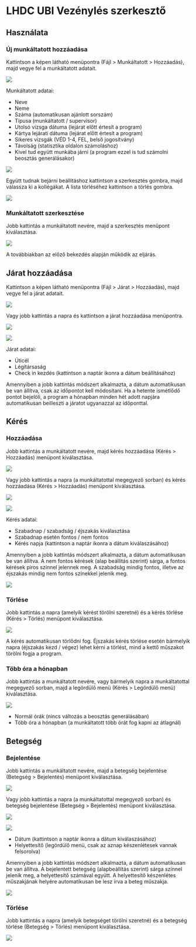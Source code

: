 # LHDC UBI Vezénylés szerkesztő

## Használata

### Új munkáltatott hozzáadása

Kattintson a képen látható menüpontra (Fájl > Munkáltatott > Hozzáadás), majd vegye fel a munkáltatott adatait.

![](https://github.com/hidvegarpi/DEB/blob/main/IMAGES/add%20employee%201.png)

Munkáltatott adatai:
- Neve
- Neme
- Száma (automatikusan ajánlott sorszám)
- Típusa (munkáltatott / supervisor)
- Utolsó vizsga dátuma (lejárat előtt értesít a program)
- Kártya lejárati dátuma (lejárat előtt értesít a program)
- Sikeres vizsgák (VÉD 1-4, FEL, belső jogosítvány)
- Távolság (statisztika oldalon számoláshoz)
- Kivel tud együtt munkába járni (a program ezzel is tud számolni beosztás generálásakor)

![](https://github.com/hidvegarpi/DEB/blob/main/IMAGES/add%20employee%202.png)

Együtt tudnak bejárni beállításhoz kattintson a szerkesztés gombra, majd válassza ki a kollégákat. A lista törléséhez kattintson a törlés gombra.

![](https://github.com/hidvegarpi/DEB/blob/main/IMAGES/add%20employee%203.png)

### Munkáltatott szerkesztése

Jobb kattintás a munkáltatott nevére, majd a szerkesztés menüpont kiválasztása.

![](https://github.com/hidvegarpi/DEB/blob/main/IMAGES/add%20employee%204.png)

A továbbiakban az előző bekezdés alapján működik az eljárás.

## Járat hozzáadása

Kattintson a képen látható menüpontra (Fájl > Járat > Hozzáadás), majd vegye fel a járat adatait.

![](https://github.com/hidvegarpi/DEB/blob/main/IMAGES/add%20flight%201.png)

Vagy jobb kattintás a napra és kattintson a járat hozzáadása menüpontra.

![](https://github.com/hidvegarpi/DEB/blob/main/IMAGES/add%20flight%202.png)

![](https://github.com/hidvegarpi/DEB/blob/main/IMAGES/add%20flight%203.png)

Járat adatai:
- Úticél
- Légitársaság
- Check in kezdés (kattintson a naptár ikonra a dátum beállításához)

Amennyiben a jobb kattintás módszert alkalmazta, a dátum automatikusan be van állítva, csak az időpontot kell módosítani.
Ha a hetente ismétlődő pontot bejelöli, a program a hónapban minden hét adott napjára automatikusan beilleszti a járatot ugyanazzal az időponttal.

## Kérés

### Hozzáadása

Jobb kattintás a munkáltatott nevére, majd kérés hozzáadása (Kérés > Hozzáadás) menüpont kiválasztása.

![](https://github.com/hidvegarpi/DEB/blob/main/IMAGES/add%20request%201.png)

Vagy jobb kattintás a napra (a munkáltatottal megegyező sorban) és kérés hozzáadása (Kérés > Hozzáadás) menüpont kiválasztása.

![](https://github.com/hidvegarpi/DEB/blob/main/IMAGES/add%20request%202.png)

![](https://github.com/hidvegarpi/DEB/blob/main/IMAGES/add%20request%203.png)

Kérés adatai:
- Szabadnap / szabadság / éjszakás kiválasztása
- Szabadnap esetén fontos / nem fontos
- Kérés napja (kattintson a naptár ikonra a dátum kiválaszásához)

Amennyiben a jobb kattintás módszert alkalmazta, a dátum automatikusan be van állítva.
A nem fontos kérések (alap beállítás szerint) sárga, a fontos kérések piros színnel jelennek meg. A szabadság mindig fontos, illetve az éjszakás mindig nem fontos színekkel jelenik meg.

![](https://github.com/hidvegarpi/DEB/blob/main/IMAGES/requested%20days%201.png)

### Törlése

Jobb kattintás a napra (amelyik kérést törölni szeretné) és a kérés törlése (Kérés > Törlés) menüpont kiválasztása.

![](https://github.com/hidvegarpi/DEB/blob/main/IMAGES/delete%20request%201.png)

A kérés automatikusan törlődni fog. Éjszakás kérés törlése esetén bármelyik napra (éjszakás kezd / végez) lehet kérni a törlést, mind a kettő műszakot törölni fogja a program.

### Több óra a hónapban

Jobb kattintás a munkáltatott nevére, vagy bármelyik napra a munkáltatottal megegyező sorban, majd a legördülő menü (Kérés > Legördülő menü) kiválasztása.

![](https://github.com/hidvegarpi/DEB/blob/main/IMAGES/more%20hours%201.png)

- Normál órák (nincs változás a beosztás generálásában)
- Több óra a hónapban (a munkáltatott több órát fog kapni az átlagnál)

## Betegség

### Bejelentése

Jobb kattintás a munkáltatott nevére, majd a betegség bejelentése (Betegség > Bejelentés) menüpont kiválasztása.

![](https://github.com/hidvegarpi/DEB/blob/main/IMAGES/sick%201.png)

Vagy jobb kattintás a napra (a munkáltatottal megegyező sorban) és betegség bejelentése (Betegség > Bejelentés) menüpont kiválasztása.

![](https://github.com/hidvegarpi/DEB/blob/main/IMAGES/sick%202.png)

![](https://github.com/hidvegarpi/DEB/blob/main/IMAGES/sick%203.png)

- Dátum (kattintson a naptár ikonra a dátum kiválaszásához)
- Helyettesítő (legördülő menü, csak az aznap készenlétesek vannak felsorolva)

Amennyiben a jobb kattintás módszert alkalmazta, a dátum automatikusan be van állítva.
A bejelentett betegség (alapbeállítás szerint) sárga színnel jelenik meg, a helyettesítő számával együtt. A helyettesítő készenlétes műszakjának helyére automatikusan be lesz írva a beteg műszakja.

![](https://github.com/hidvegarpi/DEB/blob/main/IMAGES/sick%204.png)

### Törlése

Jobb kattintás a napra (amelyik betegséget törölni szeretné) és a betegség törlése (Betegség > Törlés) menüpont kiválasztása.

![](https://github.com/hidvegarpi/DEB/blob/main/IMAGES/sick%205.png)